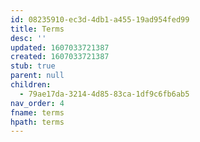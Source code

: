 ```yaml
---
id: 08235910-ec3d-4db1-a455-19ad954fed99
title: Terms
desc: ''
updated: 1607033721387
created: 1607033721387
stub: true
parent: null
children:
  - 79ae17da-3214-4d85-83ca-1df9c6fb6ab5
nav_order: 4
fname: terms
hpath: terms
---
```



